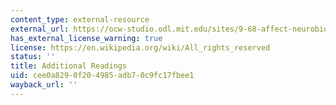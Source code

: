 ```yaml
---
content_type: external-resource
external_url: https://ocw-studio.odl.mit.edu/sites/9-68-affect-neurobiological-psychological-and-sociocultural-counterparts-of-feelings-spring-2013/type/page/edit/ed3f447f-93b2-f94f-d45f-a970e4baff4b/#Syllabus_17
has_external_license_warning: true
license: https://en.wikipedia.org/wiki/All_rights_reserved
status: ''
title: Additional Readings
uid: cee0a829-0f20-4985-adb7-0c9fc17fbee1
wayback_url: ''
---
```

